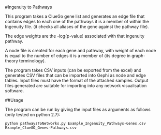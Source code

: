 #Ingenuity to Pathways

This program takes a ClueGo gene list and generates an edge file that contains edges to each one of the pathways it is a member of within the Ingenuity file. (it checks all aliases of the gene against the pathway file).

The edge weights are the -log(p-value) associated with that ingenuity pathway.

A node file is created for each gene and pathway, with weight of each node is equal to the number of edges it is a member of (its degree in graph-theory terminology).

The program takes CSV inputs (can be exported from the excel) and generates CSV files that can be imported into Gephi as node and edge tables. Input files must have the format of the attached samples. Output files generated are suitable for importing into any network visualisation software.

##Usage

The program can be run by giving the input files as arguments as follows (only tested on python 2.7):

```
python pathwaysToNetworks.py Example_Ingenuity_Pathways-Genes.csv Example_ClueGO_Genes-Pathways.csv
```